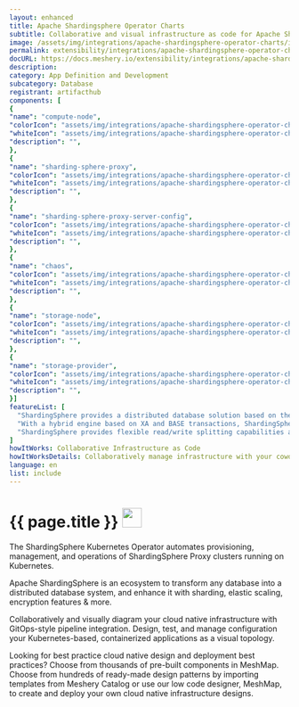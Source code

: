 ```yaml
---
layout: enhanced
title: Apache Shardingsphere Operator Charts
subtitle: Collaborative and visual infrastructure as code for Apache Shardingsphere Operator Charts
image: /assets/img/integrations/apache-shardingsphere-operator-charts/icons/color/apache-shardingsphere-operator-charts-color.svg
permalink: extensibility/integrations/apache-shardingsphere-operator-charts
docURL: https://docs.meshery.io/extensibility/integrations/apache-shardingsphere-operator-charts
description: 
category: App Definition and Development
subcategory: Database
registrant: artifacthub
components: [
{
"name": "compute-node",
"colorIcon": "assets/img/integrations/apache-shardingsphere-operator-charts/components/compute-node/icons/color/compute-node-color.svg",
"whiteIcon": "assets/img/integrations/apache-shardingsphere-operator-charts/components/compute-node/icons/white/compute-node-white.svg",
"description": "",
},
{
"name": "sharding-sphere-proxy",
"colorIcon": "assets/img/integrations/apache-shardingsphere-operator-charts/components/sharding-sphere-proxy/icons/color/sharding-sphere-proxy-color.svg",
"whiteIcon": "assets/img/integrations/apache-shardingsphere-operator-charts/components/sharding-sphere-proxy/icons/white/sharding-sphere-proxy-white.svg",
"description": "",
},
{
"name": "sharding-sphere-proxy-server-config",
"colorIcon": "assets/img/integrations/apache-shardingsphere-operator-charts/components/sharding-sphere-proxy-server-config/icons/color/sharding-sphere-proxy-server-config-color.svg",
"whiteIcon": "assets/img/integrations/apache-shardingsphere-operator-charts/components/sharding-sphere-proxy-server-config/icons/white/sharding-sphere-proxy-server-config-white.svg",
"description": "",
},
{
"name": "chaos",
"colorIcon": "assets/img/integrations/apache-shardingsphere-operator-charts/components/chaos/icons/color/chaos-color.svg",
"whiteIcon": "assets/img/integrations/apache-shardingsphere-operator-charts/components/chaos/icons/white/chaos-white.svg",
"description": "",
},
{
"name": "storage-node",
"colorIcon": "assets/img/integrations/apache-shardingsphere-operator-charts/components/storage-node/icons/color/storage-node-color.svg",
"whiteIcon": "assets/img/integrations/apache-shardingsphere-operator-charts/components/storage-node/icons/white/storage-node-white.svg",
"description": "",
},
{
"name": "storage-provider",
"colorIcon": "assets/img/integrations/apache-shardingsphere-operator-charts/components/storage-provider/icons/color/storage-provider-color.svg",
"whiteIcon": "assets/img/integrations/apache-shardingsphere-operator-charts/components/storage-provider/icons/white/storage-provider-white.svg",
"description": "",
}]
featureList: [
  "ShardingSphere provides a distributed database solution based on the underlying database, which can scale computing and storage horizontally.",
  "With a hybrid engine based on XA and BASE transactions, ShardingSphere provides distributed transaction capabilities on top of standalone databases, enabling data security across underlying data sources.",
  "ShardingSphere provides flexible read/write splitting capabilities and can achieve read access load balancing based on the understanding of SQL semantics and the ability to perceive the underlying database topology."
]
howItWorks: Collaborative Infrastructure as Code
howItWorksDetails: Collaboratively manage infrastructure with your coworkers synchronously sharing the same designs.
language: en
list: include
---
```

<h1>{{ page.title }} <img src="{{ page.image }}" style="width: 35px; height: 35px;" /></h1>

<p>
The ShardingSphere Kubernetes Operator automates provisioning, management, and operations of ShardingSphere Proxy clusters running on Kubernetes.
</p>
<p>Apache ShardingSphere is an ecosystem to transform any database into a distributed database system, and enhance it with sharding, elastic scaling, encryption features & more.</p>
<p>
    Collaboratively and visually diagram your cloud native infrastructure with GitOps-style pipeline integration. Design, test, and manage configuration your Kubernetes-based, containerized applications as a visual topology.
</p>
<p>
    Looking for best practice cloud native design and deployment best practices? Choose from thousands of pre-built components in MeshMap. Choose from hundreds of ready-made design patterns by importing templates from Meshery Catalog or use our low code designer, MeshMap, to create and deploy your own cloud native infrastructure designs.
</p>
